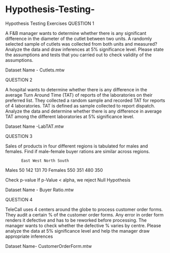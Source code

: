 # Hypothesis-Testing-
Hypothesis Testing  Exercises
QUESTION 1

A F&B manager wants to determine whether there is any significant difference in the diameter of the cutlet between two units. A randomly selected sample of cutlets was collected from both units and measured? 
Analyze the data and draw inferences at 5% significance level. Please state the assumptions and tests that you carried out to check validity of the assumptions.

Dataset Name - Cutlets.mtw

QUESTION 2

A hospital wants to determine whether there is any difference in the average Turn Around Time (TAT) of reports of the laboratories on their preferred list. They collected a random sample and recorded TAT for reports of 4 laboratories. TAT is defined as sample collected to report dispatch.
Analyze the data and determine whether there is any difference in average TAT among the different laboratories at 5% significance level.

Dataset Name -LabTAT.mtw

QUESTION 3

Sales of products in four different regions is tabulated for males and females. Find if male-female buyer rations are similar across regions.

           East West North South
Males       50 142 131 70
Females     550 351 480 350

Check p-value If p-Value < alpha, we reject Null Hypothesis

Dataset Name - Buyer Ratio.mtw

QUESTION 4

TeleCall uses 4 centers around the globe to process customer order forms. They audit a certain %  of the customer order forms. Any error in order form renders it defective 
and has to be reworked before processing.  The manager wants to check whether the defective %  varies by centre. Please analyze the data at 5% significance level and 
help the manager draw appropriate inferences

Dataset Name- CustomerOrderForm.mtw




